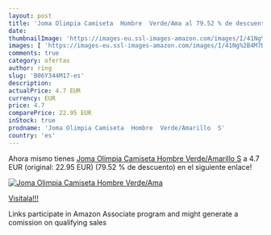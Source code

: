 ```yaml
---
layout: post
title: 'Joma Olimpia Camiseta  Hombre  Verde/Ama al 79.52 % de descuento'
date: 
thumbnailImage: 'https://images-eu.ssl-images-amazon.com/images/I/41Ng%2B4M7RTL._SL200_.jpg'
images: [ 'https://images-eu.ssl-images-amazon.com/images/I/41Ng%2B4M7RTL._SL200_.jpg' ]
comments: true
category: ofertas
author: ring
slug: 'B06Y344M17-es'
description:
actualPrice: 4.7 EUR
currency: EUR
price: 4.7
comparePrice: 22.95 EUR
inStock: true
prodname: 'Joma Olimpia Camiseta  Hombre  Verde/Amarillo  S'
country: 'es'
---
```


Ahora mismo tienes [Joma Olimpia Camiseta  Hombre  Verde/Amarillo  S](https://www.amazon.es/dp/B06Y344M17/?tag=tolees-21) a 4.7 EUR (original: 22.95 EUR) (79.52 %  de descuento) en el siguiente enlace!

[![Joma Olimpia Camiseta  Hombre  Verde/Ama](https://images-eu.ssl-images-amazon.com/images/I/41Ng%2B4M7RTL._SL200_.jpg)](https://www.amazon.es/dp/B06Y344M17/?tag=tolees-21)

[Visítala!!!](https://www.amazon.es/dp/B06Y344M17/?tag=tolees-21)

Links participate in Amazon Associate program and might generate a comission on qualifying sales
